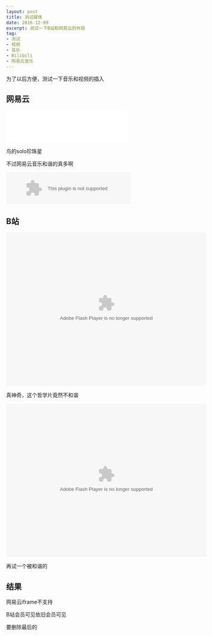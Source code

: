 ```yaml
---
layout: post
title: 测试媒体
date: 2016-12-09
excerpt: 测试一下B站和网易云的外链
tag: 
- 测试
- 视频
- 音乐
- Bilibili
- 网易云音乐
---
```




为了以后方便，测试一下音乐和视频的插入

## 网易云

<iframe frameborder="no" border="0" marginwidth="0" marginheight="0" width=330 height=86 src="//music.163.com/outchain/player?type=2&id=665343&auto=1&height=66"></iframe>

鸟的solo珍珠星

不过网易云音乐和谐的真多啊

<embed src="//music.163.com/style/swf/widget.swf?sid=665343&type=2&auto=0&width=320&height=66" width="340" height="86"  allowNetworking="all"></embed>



## B站

<embed height="415" width="544" quality="high" allowfullscreen="true" type="application/x-shockwave-flash" src="http://static.hdslb.com/miniloader.swf" flashvars="aid=7350187&page=1" pluginspage="http://www.adobe.com/shockwave/download/download.cgi?P1_Prod_Version=ShockwaveFlash"></embed>

真神奇，这个哲学片竟然不和谐



<embed height="415" width="544" quality="high" allowfullscreen="true" type="application/x-shockwave-flash" src="http://static.hdslb.com/miniloader.swf" flashvars="aid=212109&page=1" pluginspage="http://www.adobe.com/shockwave/download/download.cgi?P1_Prod_Version=ShockwaveFlash"></embed>

再试一个被和谐的



## 结果

网易云iframe不支持

B站会员可见依旧会员可见

要删除最后的</embed>